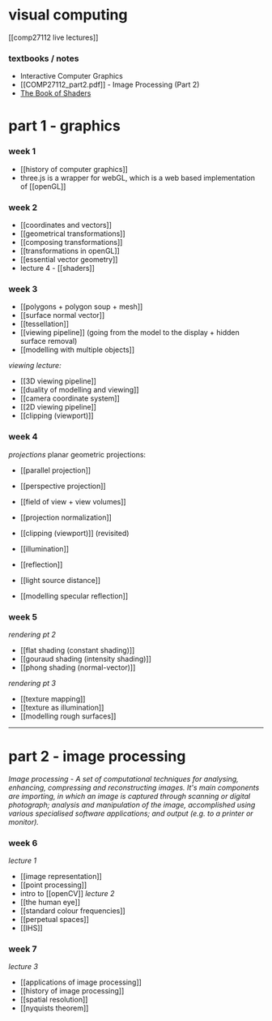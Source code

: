 # visual computing
[[comp27112 live lectures]]

### textbooks / notes
-  Interactive Computer Graphics
- [[COMP27112_part2.pdf]] - Image Processing (Part 2)
- [The Book of Shaders](https://thebookofshaders.com/)

# part 1 - graphics
### week 1
- [[history of computer graphics]]
- three.js is a wrapper for webGL, which is a web based implementation of [[openGL]]

### week 2
- [[coordinates and vectors]]
- [[geometrical transformations]]
- [[composing transformations]]
- [[transformations in openGL]]
- [[essential vector geometry]]
- lecture 4 - [[shaders]]

### week 3
- [[polygons + polygon soup + mesh]]
- [[surface normal vector]]
- [[tessellation]]
- [[viewing pipeline]] (going from the model to the display + hidden surface removal)
- [[modelling with multiple objects]]

*viewing lecture:*
- [[3D viewing pipeline]]
- [[duality of modelling and viewing]]
- [[camera coordinate system]]
- [[2D viewing pipeline]]
- [[clipping (viewport)]]

### week 4
*projections*
planar geometric projections:
- [[parallel projection]]
- [[perspective projection]]

- [[field of view + view volumes]]
- [[projection normalization]]
- [[clipping (viewport)]] (revisited)

- [[illumination]]
- [[reflection]]
- [[light source distance]]
- [[modelling specular reflection]]


### week 5 
*rendering pt 2*
- [[flat shading (constant shading)]]
- [[gouraud shading (intensity shading)]]
- [[phong shading (normal-vector)]]

*rendering pt 3*
- [[texture mapping]]
- [[texture as illumination]]
- [[modelling rough surfaces]]

***

# part 2 - image processing
*Image processing - A set of computational techniques for analysing, enhancing, compressing and reconstructing images. It's main components are importing, in which an image is captured through scanning or digital photograph; analysis and manipulation of the image, accomplished using various specialised software applications; and output (e.g. to a printer or monitor).*

### week 6
*lecture 1*
- [[image representation]]
- [[point processing]]
- intro to [[openCV]]
*lecture 2*
- [[the human eye]]
- [[standard colour frequencies]]
- [[perpetual spaces]]
- [[IHS]]

### week 7
*lecture 3*
- [[applications of image processing]]
- [[history of image processing]]
- [[spatial resolution]]
- [[nyquists theorem]]